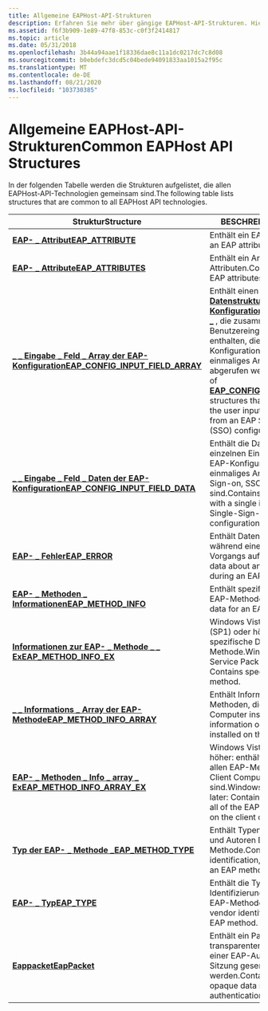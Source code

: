 ```yaml
---
title: Allgemeine EAPHost-API-Strukturen
description: Erfahren Sie mehr über gängige EAPHost-API-Strukturen. Hier finden Sie eine Liste der Strukturen, die von allen EAPHost-Technologien verwendet werden.
ms.assetid: f6f3b909-1e89-47f8-853c-c0f3f2414817
ms.topic: article
ms.date: 05/31/2018
ms.openlocfilehash: 3b44a94aae1f18336dae8c11a1dc0217dc7c8d08
ms.sourcegitcommit: b0ebdefc3dcd5c04bede94091833aa1015a2f95c
ms.translationtype: MT
ms.contentlocale: de-DE
ms.lasthandoff: 08/21/2020
ms.locfileid: "103730385"
---
```

# <a name="common-eaphost-api-structures"></a><span data-ttu-id="93668-104">Allgemeine EAPHost-API-Strukturen</span><span class="sxs-lookup"><span data-stu-id="93668-104">Common EAPHost API Structures</span></span>

<span data-ttu-id="93668-105">In der folgenden Tabelle werden die Strukturen aufgelistet, die allen EAPHost-API-Technologien gemeinsam sind.</span><span class="sxs-lookup"><span data-stu-id="93668-105">The following table lists structures that are common to all EAPHost API technologies.</span></span>



| <span data-ttu-id="93668-106">Struktur</span><span class="sxs-lookup"><span data-stu-id="93668-106">Structure</span></span>                                                                | <span data-ttu-id="93668-107">BESCHREIBUNG</span><span class="sxs-lookup"><span data-stu-id="93668-107">Description</span></span>                                                                                                                                                                                                             |
|--------------------------------------------------------------------------|-------------------------------------------------------------------------------------------------------------------------------------------------------------------------------------------------------------------------|
| [<span data-ttu-id="93668-108">**EAP- \_ Attribut**</span><span class="sxs-lookup"><span data-stu-id="93668-108">**EAP\_ATTRIBUTE**</span></span>](/windows/desktop/api/eaptypes/ns-eaptypes-eap_attribute)                                  | <span data-ttu-id="93668-109">Enthält ein EAP-Attribut.</span><span class="sxs-lookup"><span data-stu-id="93668-109">Contains an EAP attribute.</span></span>                                                                                                                                                                                              |
| [<span data-ttu-id="93668-110">**EAP- \_ Attribute**</span><span class="sxs-lookup"><span data-stu-id="93668-110">**EAP\_ATTRIBUTES**</span></span>](/windows/desktop/api/eaptypes/ns-eaptypes-eap_attributes)                                | <span data-ttu-id="93668-111">Enthält ein Array von EAP-Attributen.</span><span class="sxs-lookup"><span data-stu-id="93668-111">Contains an array of EAP attributes.</span></span>                                                                                                                                                                                    |
| [<span data-ttu-id="93668-112">**\_ \_ Eingabe \_ Feld \_ Array der EAP-Konfiguration**</span><span class="sxs-lookup"><span data-stu-id="93668-112">**EAP\_CONFIG\_INPUT\_FIELD\_ARRAY**</span></span>](/windows/desktop/api/eaptypes/ns-eaptypes-eap_config_input_field_array) | <span data-ttu-id="93668-113">Enthält einen Satz von [**Datenstrukturen der EAP- \_ Konfigurations \_ Eingabe \_ Felder \_**](/windows/desktop/api/eaptypes/ns-eaptypes-eap_config_input_field_data) , die zusammen die Benutzereingabe Feld Daten enthalten, die von einem EAP-Konfigurations Dialogfeld für einmaliges Anmelden (SSO) abgerufen werden.</span><span class="sxs-lookup"><span data-stu-id="93668-113">Contains a set of [**EAP\_CONFIG\_INPUT\_FIELD\_DATA**](/windows/desktop/api/eaptypes/ns-eaptypes-eap_config_input_field_data) structures that collectively contain the user input field data obtained from an EAP Single-Sign-On (SSO) configuration dialog.</span></span> |
| [<span data-ttu-id="93668-114">**\_ \_ Eingabe \_ Feld \_ Daten der EAP-Konfiguration**</span><span class="sxs-lookup"><span data-stu-id="93668-114">**EAP\_CONFIG\_INPUT\_FIELD\_DATA**</span></span>](/windows/desktop/api/eaptypes/ns-eaptypes-eap_config_input_field_data)   | <span data-ttu-id="93668-115">Enthält die Daten, die einem einzelnen Eingabefeld in einem EAP-Konfigurations Dialogfeld für einmaliges Anmelden (Single Sign-on, SSO) zugeordnet sind.</span><span class="sxs-lookup"><span data-stu-id="93668-115">Contains the data associated with a single input field on a EAP Single-Sign-On (SSO) configuration dialog.</span></span>                                                                                                              |
| [<span data-ttu-id="93668-116">**EAP- \_ Fehler**</span><span class="sxs-lookup"><span data-stu-id="93668-116">**EAP\_ERROR**</span></span>](/windows/desktop/api/eaptypes/ns-eaptypes-eap_error)                                          | <span data-ttu-id="93668-117">Enthält Daten zu einem Fehler, der während eines EAPHost-Vorgangs aufgetreten ist.</span><span class="sxs-lookup"><span data-stu-id="93668-117">Contains data about an error that occurred during an EAPHost operation.</span></span>                                                                                                                                                 |
| [<span data-ttu-id="93668-118">**EAP- \_ Methoden \_ Informationen**</span><span class="sxs-lookup"><span data-stu-id="93668-118">**EAP\_METHOD\_INFO**</span></span>](/windows/desktop/api/eaptypes/ns-eaptypes-eap_method_info)                             | <span data-ttu-id="93668-119">Enthält spezifische Daten für eine EAP-Methode.</span><span class="sxs-lookup"><span data-stu-id="93668-119">Contains specific data for an EAP method.</span></span>                                                                                                                                                                               |
| [<span data-ttu-id="93668-120">**Informationen zur EAP- \_ Methode \_ \_ Ex**</span><span class="sxs-lookup"><span data-stu-id="93668-120">**EAP\_METHOD\_INFO\_EX**</span></span>](/windows/desktop/api/eaptypes/ns-eaptypes-eap_method_info_ex)                      | <span data-ttu-id="93668-121">Windows Vista mit Service Pack 1 (SP1) oder höher: enthält spezifische Daten für eine EAP-Methode.</span><span class="sxs-lookup"><span data-stu-id="93668-121">Windows Vista with Service Pack 1 (SP1) or later: Contains specific data for an EAP method.</span></span>                                                                                                                             |
| [<span data-ttu-id="93668-122">**\_ \_ Informations \_ Array der EAP-Methode**</span><span class="sxs-lookup"><span data-stu-id="93668-122">**EAP\_METHOD\_INFO\_ARRAY**</span></span>](/windows/desktop/api/eaptypes/ns-eaptypes-eap_method_info_array)                | <span data-ttu-id="93668-123">Enthält Informationen zu EAP-Methoden, die auf dem Client Computer installiert sind.</span><span class="sxs-lookup"><span data-stu-id="93668-123">Contains information on EAP methods installed on the client computer.</span></span>                                                                                                                                                   |
| [<span data-ttu-id="93668-124">**EAP- \_ Methoden \_ Info \_ array \_ Ex**</span><span class="sxs-lookup"><span data-stu-id="93668-124">**EAP\_METHOD\_INFO\_ARRAY\_EX**</span></span>](/windows/desktop/api/eaptypes/ns-eaptypes-eap_method_info_array_ex)         | <span data-ttu-id="93668-125">Windows Vista mit SP1 oder höher: enthält Informationen zu allen EAP-Methoden, die auf dem Client Computer installiert sind.</span><span class="sxs-lookup"><span data-stu-id="93668-125">Windows Vista with SP1 or later: Contains information about all of the EAP methods installed on the client computer.</span></span>                                                                                                    |
| [<span data-ttu-id="93668-126">**Typ der EAP- \_ Methode \_**</span><span class="sxs-lookup"><span data-stu-id="93668-126">**EAP\_METHOD\_TYPE**</span></span>](/windows/desktop/api/eaptypes/ns-eaptypes-eap_method_type)                             | <span data-ttu-id="93668-127">Enthält Typen-, Identifikations-und Autoren Daten für eine EAP-Methode.</span><span class="sxs-lookup"><span data-stu-id="93668-127">Contains type, identification, and author data for an EAP method.</span></span>                                                                                                                                                       |
| [<span data-ttu-id="93668-128">**EAP- \_ Typ**</span><span class="sxs-lookup"><span data-stu-id="93668-128">**EAP\_TYPE**</span></span>](/windows/desktop/api/eaptypes/ns-eaptypes-eap_type)                                            | <span data-ttu-id="93668-129">Enthält die Typen-und Hersteller Identifizierungs Daten für eine EAP-Methode.</span><span class="sxs-lookup"><span data-stu-id="93668-129">Contains type and vendor identification data for an EAP method.</span></span>                                                                                                                                                         |
| [<span data-ttu-id="93668-130">**Eappacket**</span><span class="sxs-lookup"><span data-stu-id="93668-130">**EapPacket**</span></span>](/windows/win32/api/eapmethodtypes/ns-eapmethodtypes-eappacket)                                           | <span data-ttu-id="93668-131">Enthält ein Paket mit nicht transparenten Daten, die während einer EAP-Authentifizierungs Sitzung gesendet werden.</span><span class="sxs-lookup"><span data-stu-id="93668-131">Contains a packet of opaque data sent during an EAP authentication session.</span></span>                                                                                                                                             |



 

 

 




